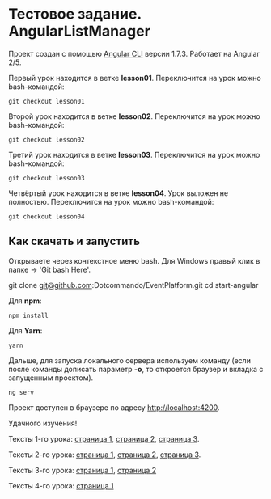 # Тестовое задание. AngularListManager

Проект создан с помощью [Angular CLI](https://github.com/angular/angular-cli) версии 1.7.3. Работает на Angular 2/5.

Первый урок находится в ветке __lesson01__. Переключится на урок можно bash-командой:

    git checkout lesson01

Второй урок находится в ветке __lesson02__. Переключится на урок можно bash-командой:

    git checkout lesson02

Третий урок находится в ветке __lesson03__. Переключится на урок можно bash-командой:

    git checkout lesson03

Четвёртый урок находится в ветке __lesson04__. Урок выложен не полностью. Переключится на урок можно bash-командой:

    git checkout lesson04

## Как скачать и запустить

Открываете через контекстное меню bash. Для Windows правый клик в папке -> 'Git bash Here'.

git clone git@github.com:Dotcommando/EventPlatform.git
cd start-angular

Для __npm__:

    npm install

Для __Yarn__:

    yarn

Дальше, для запуска локального сервера используем команду (если после команды дописать параметр __-o__, то откроется браузер и вкладка с запущенным проектом).

    ng serv

Проект доступен в браузере по адресу [http://localhost:4200](http://localhost:4200).

Удачного изучения!

Тексты 1-го урока: [страница 1](http://dev.hive.pro/courses/angular-2-5-testovoe-zadanie/01-inicializaciya-sozdanie-servisa-css-shablon),
[страница 2](http://dev.hive.pro/courses/angular-2-5-testovoe-zadanie/01-inicializaciya-sozdanie-servisa-css-shablon/page-2),
[страница 3](http://dev.hive.pro/courses/angular-2-5-testovoe-zadanie/01-inicializaciya-sozdanie-servisa-css-shablon/page-3).

Тексты 2-го урока: [страница 1](http://dev.hive.pro/courses/angular-2-5-testovoe-zadanie/02-komponent-redaktirovaniya-routing),
[страница 2](http://dev.hive.pro/courses/angular-2-5-testovoe-zadanie/02-komponent-redaktirovaniya-routing/page-2),
[страница 3](http://dev.hive.pro/courses/angular-2-5-testovoe-zadanie/02-komponent-redaktirovaniya-routing/page-3).

Тексты 3-го урока: [страница 1](http://dev.hive.pro/courses/angular-2-5-testovoe-zadanie/03-komponent-izbrannykh/),
[страница 2](http://dev.hive.pro/courses/angular-2-5-testovoe-zadanie/03-komponent-izbrannykh/page-2)

Тексты 4-го урока: [страница 1](http://dev.hive.pro/courses/angular-2-5-testovoe-zadanie/04-komponent-ocenki-zvezdochki/)

